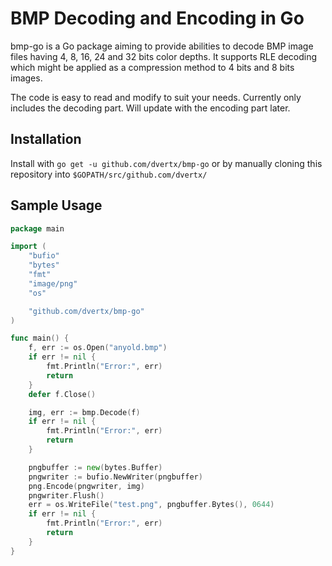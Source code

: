 # BMP Decoding and Encoding in Go

bmp-go is a Go package aiming to provide abilities to decode BMP image files having 4, 8, 16, 24 and 32 bits color depths. It supports RLE decoding which might be applied as a compression method to 4 bits and 8 bits images.

The code is easy to read and modify to suit your needs. Currently only includes the decoding part. Will update with the encoding part later.  

## Installation

Install with `go get -u github.com/dvertx/bmp-go` or by manually cloning this repository into `$GOPATH/src/github.com/dvertx/`

## Sample Usage

```go
package main

import (
	"bufio"
	"bytes"
	"fmt"
	"image/png"
	"os"

	"github.com/dvertx/bmp-go"
)

func main() {
	f, err := os.Open("anyold.bmp")
	if err != nil {
		fmt.Println("Error:", err)
		return
	}
	defer f.Close()

	img, err := bmp.Decode(f)
	if err != nil {
		fmt.Println("Error:", err)
		return
	}

	pngbuffer := new(bytes.Buffer)
	pngwriter := bufio.NewWriter(pngbuffer)
	png.Encode(pngwriter, img)
	pngwriter.Flush()
	err = os.WriteFile("test.png", pngbuffer.Bytes(), 0644)
	if err != nil {
		fmt.Println("Error:", err)
		return
	}
}
```
